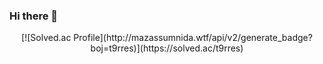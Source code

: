 ### Hi there 👋
<div align=center>
[![Solved.ac Profile](http://mazassumnida.wtf/api/v2/generate_badge?boj=t9rres)](https://solved.ac/t9rres)
</div>

<!--
**pjuju/pjuju** is a ✨ _special_ ✨ repository because its `README.md` (this file) appears on your GitHub profile.

Here are some ideas to get you started:

- 🔭 I’m currently working on ...
- 🌱 I’m currently learning ...
- 👯 I’m looking to collaborate on ...
- 🤔 I’m looking for help with ...
- 💬 Ask me about ...
- 📫 How to reach me: ...
- 😄 Pronouns: ...
- ⚡ Fun fact: ...
-->

